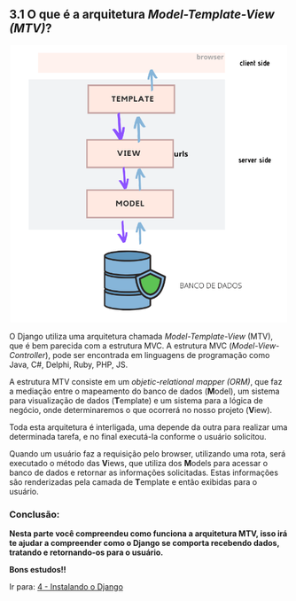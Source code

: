 ## 3.1 O que é a arquitetura *Model-Template-View (MTV)*?

<p align="center">
<img src="../images/mtv-min.png" width="500" alt="Arquitetura MTV">
</p>

O Django utiliza uma arquitetura chamada *Model-Template-View* (MTV), que é bem parecida com a estrutura MVC.
A estrutura MVC (*Model-View-Controller*), pode ser encontrada em linguagens de programação como Java, C#, Delphi, Ruby,
PHP, JS.

A estrutura MTV consiste em um *objetic-relational mapper (ORM)*, que faz a mediação entre o mapeamento do banco de
dados (**M**odel), um sistema para visualização de dados (**T**emplate) e um sistema para a lógica
de negócio, onde determinaremos o que ocorrerá no nosso projeto (**V**iew).

Toda esta arquitetura é interligada, uma depende da outra para realizar uma determinada tarefa, e no final executá-la
conforme o usuário solicitou.

Quando um usuário faz a requisição pelo browser, utilizando uma rota, será executado o método das **V**iews, que utiliza
dos **M**odels para acessar o banco de dados e retornar as informações solicitadas.
Estas informações são renderizadas pela camada de **T**emplate e então exibidas para o usuário.

### Conclusão:

**Nesta parte você compreendeu como funciona a arquitetura MTV, isso irá te ajudar a compreender como o Django se
comporta recebendo dados, tratando e retornando-os para o usuário.**

**Bons estudos!!**

Ir para: [4 - Instalando o Django](../4-Conteúdo%20principal/0-Instalando-o-Django.md)